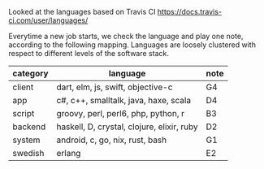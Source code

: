 
Looked at the languages based on Travis CI
https://docs.travis-ci.com/user/languages/

Everytime a new job starts, we check the language and play one note, according to the following mapping. 
Languages are loosely clustered with respect to different levels of the software stack.

|category|language                                   |note|
|--------|-------------------------------------------|----|
|client  |dart, elm, js, swift, objective-c          |G4  |
|app     |c#, c++, smalltalk, java, haxe, scala      |D4  |
|script  |groovy, perl, perl6, php, python, r        |B3  |
|backend |haskell, D, crystal, clojure, elixir, ruby |D2  |
|system  |android, c, go, nix, rust, bash            |G1  |
|swedish |erlang                                     |E2  |
